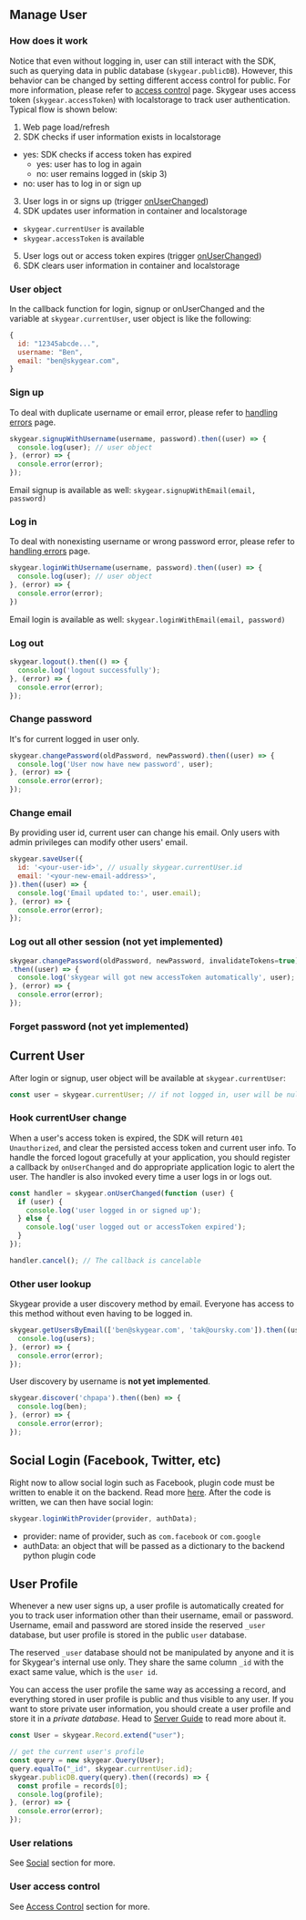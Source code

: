 <a name="manage-user"></a>
## Manage User

### How does it work

Notice that even without logging in, user can still interact with the SDK,
such as querying data in public database (`skygear.publicDB`). However, this
behavior can be changed by setting different access control for public. For
more information, please refer to [access control](/js/guide/access-control#acl-default)
page. Skygear uses access token (`skygear.accessToken`) with localstorage to
track user authentication. Typical flow is shown below:

1. Web page load/refresh
2. SDK checks if user information exists in localstorage
  - yes: SDK checks if access token has expired
    + yes: user has to log in again
    + no: user remains logged in (skip 3)
  - no: user has to log in or sign up
3. User logs in or signs up (trigger [onUserChanged](#current-user))
4. SDK updates user information in container and localstorage
  - `skygear.currentUser` is available
  - `skygear.accessToken` is available
5. User logs out or access token expires (trigger [onUserChanged](#current-user))
6. SDK clears user information in container and localstorage

### User object

In the callback function for login, signup or onUserChanged and the variable
at `skygear.currentUser`, user object is like the following:

``` javascript
{
  id: "12345abcde...",
  username: "Ben",
  email: "ben@skygear.com",
}
```

### Sign up

To deal with duplicate username or email error, please refer to
[handling errors](/js/guide/handling-errors) page.

``` javascript
skygear.signupWithUsername(username, password).then((user) => {
  console.log(user); // user object
}, (error) => {
  console.error(error);
});
```

Email signup is available as well: `skygear.signupWithEmail(email, password)`

### Log in

To deal with nonexisting username or wrong password error, please refer to
[handling errors](/js/guide/handling-errors) page.

``` javascript
skygear.loginWithUsername(username, password).then((user) => {
  console.log(user); // user object
}, (error) => {
  console.error(error);    
})
```

Email login is available as well: `skygear.loginWithEmail(email, password)`

### Log out

``` javascript
skygear.logout().then(() => {
  console.log('logout successfully');
}, (error) => {
  console.error(error);
});
```

### Change password

It's for current logged in user only.

``` javascript
skygear.changePassword(oldPassword, newPassword).then((user) => {
  console.log('User now have new password', user);
}, (error) => {
  console.error(error);
});
```

### Change email

By providing user id, current user can change his email.
Only users with admin privileges can modify other users' email.

``` javascript
skygear.saveUser({
  id: '<your-user-id>', // usually skygear.currentUser.id
  email: '<your-new-email-address>',
}).then((user) => {
  console.log('Email updated to:', user.email);
}, (error) => {
  console.error(error);
});
```

### Log out all other session (not yet implemented)

``` javascript
skygear.changePassword(oldPassword, newPassword, invalidateTokens=true)
.then((user) => {
  console.log('skygear will got new accessToken automatically', user);
}, (error) => {
  console.error(error);
});
```

### Forget password (not yet implemented)

<a name="current-user"></a>
## Current User

After login or signup, user object will be available at `skygear.currentUser`:

``` javascript
const user = skygear.currentUser; // if not logged in, user will be null
```

### Hook currentUser change

When a user's access token is expired, the SDK will return `401 Unauthorized`,
and clear the persisted access token and current user info. To handle the forced
logout gracefully at your application, you should register a callback by
`onUserChanged` and do appropriate application logic to alert the user. The
handler is also invoked every time a user logs in or logs out.

``` javascript
const handler = skygear.onUserChanged(function (user) {
  if (user) {
    console.log('user logged in or signed up');
  } else {
    console.log('user logged out or accessToken expired');
  }
});

handler.cancel(); // The callback is cancelable
```

### Other user lookup

Skygear provide a user discovery method by email. Everyone has access to this
method without even having to be logged in.

``` javascript
skygear.getUsersByEmail(['ben@skygear.com', 'tak@oursky.com']).then((users) => {
  console.log(users);
}, (error) => {
  console.error(error);
});
```

User discovery by username is **not yet implemented**.

``` javascript
skygear.discover('chpapa').then((ben) => {
  console.log(ben);
}, (error) => {
  console.error(error);
});
```

<a name="social-login"></a>
## Social Login (Facebook, Twitter, etc)

Right now to allow social login such as Facebook, plugin code must be written
to enable it on the backend. Read more [here](/plugin/guide/guide-auth).
After the code is written, we can then have social login:

``` javascript
skygear.loginWithProvider(provider, authData);
```

- provider: name of provider, such as `com.facebook` or `com.google`
- authData: an object that will be passed as a dictionary to the backend python
plugin code

<a name="user-profile"></a>
## User Profile

Whenever a new user signs up, a user profile is automatically created for
you to track user information other than their username, email or password.
Username, email and password are stored inside the reserved `_user` database,
but user profile is stored in the public `user` database.

The reserved `_user` database should not be manipulated by anyone and it is for Skygear's internal use only. They share the same column `_id` with the exact same value, which is the `user id`.

You can access the user profile the same way as accessing a record, and everything stored in user profile is public and thus visible to any user. If you want to store private user information, you should create a user profile and store it in a _private database_. Head to [Server Guide](/coming-soon) to read more about it.

``` javascript
const User = skygear.Record.extend("user");

// get the current user's profile
const query = new skygear.Query(User);
query.equalTo("_id", skygear.currentUser.id);
skygear.publicDB.query(query).then((records) => {
  const profile = records[0];
  console.log(profile);
}, (error) => {
  console.error(error);
});
```

### User relations

See [Social](/js/guide/relation) section for more.

### User access control

See [Access Control](/js/guide/access-control/role) section for more.
